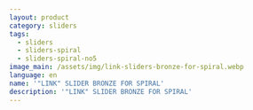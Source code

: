 ```yaml
---
layout: product
category: sliders
tags:
  - sliders
  - sliders-spiral
  - sliders-spiral-no5
image_main: /assets/img/link-sliders-bronze-for-spiral.webp
language: en
name: '"LINK" SLIDER BRONZE FOR SPIRAL'
description: '"LINK" SLIDER BRONZE FOR SPIRAL'
---
```


